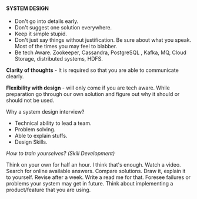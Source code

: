 #### SYSTEM DESIGN
- Don't go into details early.
- Don't suggest one solution everywhere. 
- Keep it simple stupid.
- Don't just say things without justification. Be sure about what you speak. 
Most of the times you may feel to blabber.
- Be tech Aware. Zookeeper, Cassandra, PostgreSQL , Kafka, MQ, Cloud Storage, distributed systems, HDFS.

 **Clarity of thoughts** - It is required so that you are able to communicate clearly. </p>
 **Flexibility with design** - will only come if you are tech aware. While preparation go through our own solution and figure out why it should or should not be used.
 
Why a system design interview?
- Technical ability to lead a team.
- Problem solving.
- Able to explain stuffs.
- Design Skills.

 _How to train yourselves? (Skill Development)_
 
 Think on your own for half an hour. I think that's enough. 
 Watch a video. Search for online available answers. 
 Compare solutions.
 Draw it, explain it to yourself.
 Revise after a week.
 Write a read me for that.
 Foresee failures or problems your system may get in future.
 Think about implementing a product/feature that you are using.
 